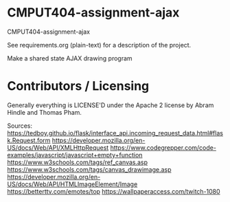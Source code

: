 CMPUT404-assignment-ajax
==============================

CMPUT404-assignment-ajax

See requirements.org (plain-text) for a description of the project.

Make a shared state AJAX drawing program

Contributors / Licensing
========================

Generally everything is LICENSE'D under the Apache 2 license by Abram Hindle and Thomas Pham.


Sources:
https://tedboy.github.io/flask/interface_api.incoming_request_data.html#flask.Request.form
https://developer.mozilla.org/en-US/docs/Web/API/XMLHttpRequest
https://www.codegrepper.com/code-examples/javascript/javascript+empty+function
https://www.w3schools.com/tags/ref_canvas.asp
https://www.w3schools.com/tags/canvas_drawimage.asp
https://developer.mozilla.org/en-US/docs/Web/API/HTMLImageElement/Image
https://betterttv.com/emotes/top
https://wallpaperaccess.com/twitch-1080